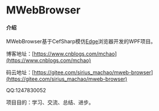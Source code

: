 # MWebBrowser


#### 介绍
MWebBrowser基于CefSharp模仿[Edge](https://microsoft-edge.en.softonic.com/)浏览器开发的WPF项目。

博客地址：[https://www.cnblogs.com/mchao](https://www.cnblogs.com/mchao)

码云地址：[https://gitee.com/sirius_machao/mweb-browser](https://gitee.com/sirius_machao/mweb-browser)

QQ:1247830052

项目目的：学习、交流、总结、进步。